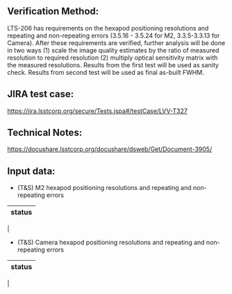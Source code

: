 Verification Method:
---
LTS-206 has requirements on the hexapod positioning resolutions and repeating and non-repeating errors (3.5.16 - 3.5.24 for M2, 3.3.5-3.3.13 for Camera).
After these requirements are verified, further analysis will be done in two ways (1) scale the image quality estimates by the ratio of measured resolution to required resolution (2) multiply optical sensitivity matrix with the measured resolutions. Results from the first test will be used as sanity check. Results from second test will be used as final as-built FWHM.

JIRA test case:
---
https://jira.lsstcorp.org/secure/Tests.jspa#/testCase/LVV-T327

Technical Notes:
---
https://docushare.lsstcorp.org/docushare/dsweb/Get/Document-3905/

Input data:
---
* (T&S) M2 hexapod positioning resolutions and repeating and non-repeating errors

status |
-|
|

* (T&S) Camera hexapod positioning resolutions and repeating and non-repeating errors

status |
-|
|
